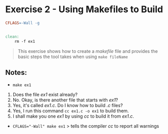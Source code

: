 # Exercise 2 - Using Makefiles to Build
```makefile
CFLAGS=-Wall -g


clean:
	rm -f ex1
```

> This exercise shows how to create a _makefile_ file and provides the basic steps the tool takes when using `make fileName`

## Notes:

- `make ex1`
1. Does the file _ex1_ exist already?
2. No. Okay, is there another file that starts with _ex1_?
3. Yes, it's called _ex1.c_. Do I know how to build _.c_ files?
4. Yes, I run this command `cc ex1.c -o ex1` to build them.
5. I shall make you one _ex1_ by using _cc_ to build it from _ex1.c_.

- `CFLAGS="-Wall" make ex1` > tells the compiler _cc_ to report all warnings
